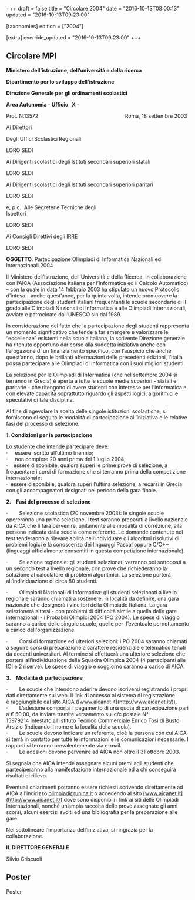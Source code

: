 +++
draft = false
title = "Circolare 2004"
date = "2016-10-13T08:00:13"
updated = "2016-10-13T09:23:00"

[taxonomies]
edition = ["2004"]

[extra]
override_updated = "2016-10-13T09:23:00"
+++
## Circolare MPI

**Ministero dell’istruzione, dell’università e della ricerca**

**Dipartimento per lo sviluppo dell’istruzione**

**Direzione Generale per gli ordinamenti scolastici**

**Area Autonomia - Ufficio   X -**

Prot. N.13572                                                            Roma, 18 settembre 2003

Ai Direttori

Degli Uffici Scolastici Regionali

LORO SEDI

Ai Dirigenti scolastici degli Istituti secondari superiori statali

LORO SEDI

Ai Dirigenti scolastici degli Istituti secondari superiori paritari

LORO SEDI

e, p.c.  Alle Segreterie Tecniche degli<br/> Ispettori

LORO SEDI

Ai Consigli Direttivi degli IRRE

LORO SEDI

**OGGETTO**: Partecipazione Olimpiadi di Informatica Nazionali ed Internazionali 2004

Il Ministero dell’Istruzione, dell’Università e della Ricerca, in collaborazione con l’AICA (Associazione Italiana per l’Informatica ed il Calcolo Automatico) – con la quale in data 14 febbraio 2003 ha stipulato un nuovo Protocollo d’intesa – anche quest’anno, per la quinta volta, intende promuovere la partecipazione degli studenti italiani frequentanti le scuole secondarie di II grado alle Olimpiadi Nazionali di Informatica e alle Olimpiadi Internazionali, avviate e patrocinate dall’UNESCO sin dal 1989.

In considerazione del fatto che la partecipazione degli studenti rappresenta un momento significativo che tende a far emergere e valorizzare le “eccellenze” esistenti nella scuola italiana, la scrivente Direzione generale ha ritenuto opportuno dar corso alla suddetta iniziativa anche con l’erogazione di un finanziamento specifico, con l’auspicio che anche quest’anno, dopo le brillanti affermazioni delle precedenti edizioni, l’Italia possa partecipare alle Olimpiadi di Informatica con i suoi migliori studenti.

La selezione per le Olimpiadi di Informatica (che nel settembre 2004 si terranno in Grecia) è aperta a tutte le scuole medie superiori - statali e paritarie - che ritengono di avere studenti con interesse per l’informatica e con elevate capacità soprattutto riguardo gli aspetti logici, algoritmici e speculativi di tale disciplina.

Al fine di agevolare la scelta delle singole istituzioni scolastiche, si forniscono di seguito le modalità di partecipazione all’iniziativa e le relative fasi del processo di selezione.

**1. Condizioni per la partecipazione**

Lo studente che intende partecipare deve:<br/> ·     essere iscritto all’ultimo triennio;<br/> ·     non compiere 20 anni prima del 1 luglio 2004;<br/> ·    essere disponibile, qualora superi le prime prove di selezione, a frequentare i corsi di formazione che si terranno prima della competizione internazionale;<br/> ·  essere disponibile, qualora superi l’ultima selezione, a recarsi in Grecia con gli accompagnatori designati nel periodo della gara finale.

**2.    Fasi del processo di selezione**

·        Selezione scolastica (20 novembre 2003): le singole scuole opereranno una prima selezione. I test saranno preparati a livello nazionale da AICA che li farà pervenire, unitamente alle modalità di correzione, alla persona indicata dalla scuola come referente. Le domande contenute nel test tenderanno a rilevare abilità nell’individuare gli algoritmi risolutivi di problemi logici e la conoscenza dei linguaggi Pascal oppure C/C++ (linguaggi ufficialmente consentiti in questa competizione internazionale).

·        Selezione regionale: gli studenti selezionati verranno poi sottoposti a un secondo test a livello regionale, con prove che richiederanno la soluzione al calcolatore di problemi algoritmici. La selezione porterà all’individuazione di circa 80 studenti.

·        Olimpiadi Nazionali di Informatica: gli studenti selezionati a livello regionale saranno chiamati a sostenere, in località da definire, una gara nazionale che designerà i vincitori della Olimpiade Italiana. La gara selezionerà altresì - con problemi di difficoltà simile a quella delle gare internazionali - i Probabili Olimpici 2004 (PO 2004). Le spese di viaggio saranno a carico delle singole scuole, quelle per  l’eventuale pernottamento a carico dell'organizzazione.

·        Corsi di formazione ed ulteriori selezioni: i PO 2004 saranno chiamati a seguire corsi di preparazione a carattere residenziale e telematico tenuti da docenti universitari. Al termine si effettuerà una ulteriore selezione che porterà all’individuazione della Squadra Olimpica 2004 (4 partecipanti alle IOI e 2 riserve). Le spese di viaggio e soggiorno saranno a carico di AICA.

**3.    Modalità di partecipazione**

·        Le scuole che intendono aderire devono iscriversi registrando i propri dati direttamente sul web. Il link di accesso al sistema di registrazione è raggiungibile dal sito AICA ([www.aicanet.it](http://www.aicanet.it/)). <br/> ·        L’adesione comporta il pagamento di una quota di partecipazione pari a € 50,00, da inviare tramite versamento sul c/c postale N° 15979214 intestato all’Istituto Tecnico Commerciale Enrico Tosi di Busto Arsizio (indicando il nome e la località della scuola).<br/> ·        Le scuole devono indicare un referente, cioè la persona con cui AICA si terrà in contatto per tutte le informazioni e le comunicazioni necessarie. I rapporti si terranno prevalentemente via e-mail.<br/> ·        Le adesioni devono pervenire ad AICA non oltre il 31 ottobre 2003.

Si segnala che AICA intende assegnare alcuni premi agli studenti che parteciperanno alla manifestazione internazionale ed a chi conseguirà risultati di rilievo.

Eventuali chiarimenti potranno essere richiesti scrivendo direttamente ad AICA all’indirizzo [olimpiadi@unina.it](mailto:olimpiadi@unina.it) o accedendo al sito [www.aicanet.it](http://www.aicanet.it/) dove sono disponibili i link ai siti delle Olimpiadi Internazionali, nonché un’ampia raccolta delle prove assegnate gli anni scorsi, alcuni esercizi svolti ed una bibliografia per la preparazione alle gare.

Nel sottolineare l’importanza dell’iniziativa, si ringrazia per la collaborazione.

**IL DIRETTORE GENERALE**

Silvio Criscuoli

## Poster

Poster

